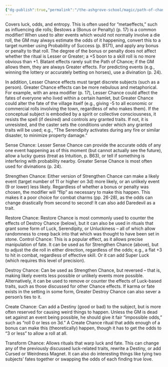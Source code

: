 ```yaml
---
{"dg-publish":true,"permalink":"/the-ashgrove-school/magic/path-of-chance/"}
---
```


Covers luck, odds, and entropy. This is often used for “metaeffects,” such as influencing die rolls; Bestows a (Bonus or Penalty) (p. 17) is a common modifier! When used to alter events which would not normally involve a die roll, the GM may always estimate the odds of it happening, convert this to a target number using Probability of Success (p. B171), and apply any bonus or penalty to that roll. The degree of the bonus or penalty does not affect whether the ritual is Lesser or Greater; a +5 boon to a skill roll is no more obvious than +1. Blatant effects rarely suit the Path of Chance; if the GM allows them, they are always Greater effects. For predicting events (e.g., winning the lottery or accurately betting on horses), use a divination (p. 24). 

In addition, Lesser Chance effects must target discrete subjects (such as a person). Greater Chance effects can be more nebulous and metaphorical. For example, with an area modifier (p. 17), Lesser Chance could affect the fates of everyone who lived within a certain hamlet, but Greater Chance could alter the fate of the village itself (e.g., giving -5 to all economic or commercial rolls involving the town, regardless of who makes them). If the conceptual subject is embodied by a spirit or collective consciousness, it resists the spell (if desired) and controls any granted traits. If not, it is unresisted, and the caster sets the conditions under which any granted traits will be used; e.g., “The Serendipity activates during any fire or similar disaster, to minimize property damage.” 

Sense Chance: Lesser Sense Chance can provide the accurate odds of any one event happening as of this moment (but cannot actually see the future), allow a lucky guess (treat as Intuition, p. B63), or tell if something is interfering with probability nearby. Greater Sense Chance is most often used for divinations (p. 24). 

Strengthen Chance: Either version of Strengthen Chance can make a likely event (target number of 11 or higher on 3d) more likely, or an unlikely event (9 or lower) less likely. Regardless of whether a bonus or penalty was chosen, the modifier will “flip” as necessary to make this happen. This makes it a poor choice for combat charms (pp. 26-28), as the odds can change drastically from second to second! It can also add Daredevil as a trait. 

Restore Chance: Restore Chance is most commonly used to counter the effects of Destroy Chance (below), but it can also be used in rituals that grant some form of Luck, Serendipity, or Unluckiness – all of which allow randomness to creep back into that which was thought to have been set in stone. Control Chance: This is a popular effect, as it allows precise manipulation of fate. It can be used as for Strengthen Chance (above), but to adjust the die roll in either direction, regardless of the odds; e.g., a flat +3 to hit in combat, regardless of effective skill. Or it can add Super Luck (which requires this level of precision). 

Destroy Chance: Can be used as Strengthen Chance, but reversed – that is, making likely events less possible or unlikely events more possible. Alternatively, it can be used to remove or counter the effects of Luck-based traits, such as those discussed for other Chance effects. If karma or fate exists in the setting in some form, Greater Destroy Chance can also sever a person’s ties to it. 

Create Chance: Can add a Destiny (good or bad) to the subject, but is more often reserved for causing weird things to happen. Unless the GM is dead set against an event being possible, he should give it fair “impossible odds,” such as “roll 0 or less on 3d.” A Create Chance ritual that adds enough of a bonus can make this (theoretically) happen, though it has to get the odds to “3 or less” to allow a roll at all. 

Transform Chance: Allows rituals that warp luck and fate. This can change any of the previously discussed luck-related traits, rewrite a Destiny, or add Cursed or Weirdness Magnet. It can also do interesting things like tying two subjects’ fates together or swapping the odds of each finding true love.